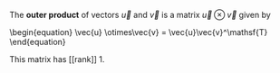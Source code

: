 The **outer product** of vectors $\vec{u}$ and $\vec{v}$ is a matrix $\vec{u} \otimes \vec{v}$ given by

\begin{equation}
\vec{u} \otimes\vec{v} = \vec{u}\vec{v}^\mathsf{T}
\end{equation}

This matrix has [[rank]] 1.